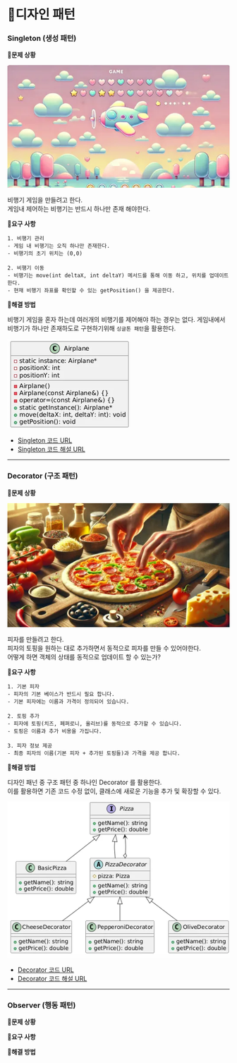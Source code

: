 # 📌디자인 패턴

### Singleton (생성 패턴)

**🔻문제 상황**

<img src="/img/singleton_airplane-game.png" width="">

비행기 게임을 만들려고 한다.</br>
게임내 제어하는 비행기는 반드시 하나만 존재 해야한다.</br>

**🔻요구 사항**

```
1. 비행기 관리
- 게임 내 비행기는 오직 하나만 존재한다.
- 비행기의 초기 위치는 (0,0) 

2. 비행기 이동
- 비행기는 move(int deltaX, int deltaY) 메서드를 통해 이동 하고, 위치를 업데이트 한다.
- 현재 비행기 좌표를 확인할 수 있는 getPosition() 을 제공한다.
```

**🔻해결 방법**

비행기 게임을 혼자 하는데 여러개의 비행기를 제어해야 하는 경우는 없다.
게임내에서 비행기가 하나만 존재하도로 구현하기위해 `싱글톤 패턴`을 활용한다.

<img src="/img/singleton_airplane_uml.png" width="">

- [Singleton 코드 URL]()
- [Singleton 코드 해설 URL]()

---

### Decorator (구조 패턴)

**🔻문제 상황**

<img src="/img/decorator_pizza.png" width="">

피자를 만들려고 한다.</br>
피자의 토핑을 원하는 대로 추가하면서 동적으로 피자를 만들 수 있어야한다.</br>
어떻게 하면 객체의 상태를 동적으로 업데이트 할 수 있는가?</br>

**🔻요구 사항**

```
1. 기본 피자
- 피자의 기본 베이스가 반드시 필요 합니다.
- 기본 피자에는 이름과 가격이 정의되어 있습니다.

2. 토핑 추가
- 피자에 토핑(치즈, 페퍼로니, 올리브)를 동적으로 추가할 수 있습니다.
- 토핑은 이름과 추가 비용을 가집니다.

3. 피자 정보 제공
- 최종 피자의 이름(기본 피자 + 추가된 토핑들)과 가격을 제공 합니다.
```

**🔻해결 방법**

디자인 패넌 중 구조 패턴 중 하나인 Decorator 를 활용한다.</br>
이를 활용하면 기존 코드 수정 없이, 클래스에 새로운 기능을 추가 및 확장할 수 있다.</br>

<img src="/img/decorator_pizza_uml.png" width="">

- [Decorator 코드 URL]()
- [Decorator 코드 해설 URL]()

---

### Observer (행동 패턴)

**🔻문제 상황**

**🔻요구 사항**

**🔻해결 방법**